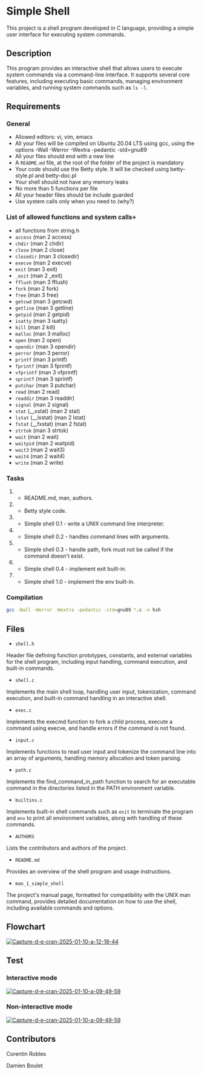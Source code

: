 # Simple Shell

This project is a shell program developed in C language, providing a simple user interface for executing system commands.

## Description

This program provides an interactive shell that allows users to execute system commands via a command-line interface. 
It supports several core features, including executing basic commands, managing environment variables, and running system commands such as `ls -l`.

## Requirements 

### General

* Allowed editors: vi, vim, emacs
* All your files will be compiled on Ubuntu 20.04 LTS using gcc, using the options -Wall -Werror -Wextra -pedantic -std=gnu89
* All your files should end with a new line
* A `README.md` file, at the root of the folder of the project is mandatory
* Your code should use the Betty style. It will be checked using betty-style.pl and betty-doc.pl
* Your shell should not have any memory leaks
* No more than 5 functions per file
* All your header files should be include guarded
* Use system calls only when you need to (why?)

### List of allowed functions and system calls+

* all functions from string.h
* `access` (man 2 access)
* `chdir` (man 2 chdir)
* `close` (man 2 close)
* `closedir` (man 3 closedir)
* `execve` (man 2 execve)
* `exit` (man 3 exit)
* `_exit` (man 2 _exit)
* `fflush` (man 3 fflush)
* `fork` (man 2 fork)
* `free` (man 3 free)
* `getcwd` (man 3 getcwd)
* `getline` (man 3 getline)
* `getpid` (man 2 getpid)
* `isatty` (man 3 isatty)
* `kill` (man 2 kill)
* `malloc` (man 3 malloc)
* `open` (man 2 open)
* `opendir` (man 3 opendir)
* `perror` (man 3 perror)
* `printf` (man 3 printf)
* `fprintf` (man 3 fprintf)
* `vfprintf` (man 3 vfprintf)
* `sprintf` (man 3 sprintf)
* `putchar` (man 3 putchar)
* `read` (man 2 read)
* `readdir` (man 3 readdir)
* `signal` (man 2 signal)
* `stat` (__xstat) (man 2 stat)
* `lstat` (__lxstat) (man 2 lstat)
* `fstat` (__fxstat) (man 2 fstat)
* `strtok` (man 3 strtok)
* `wait` (man 2 wait)
* `waitpid` (man 2 waitpid)
* `wait3` (man 2 wait3)
* `wait4` (man 2 wait4)
* `write` (man 2 write)

### Tasks

1. - README.md, man, authors.
2. - Betty style code.
3. - Simple shell 0.1 - write a UNIX command line interpreter.
4. - Simple shell 0.2 - handles command lines with arguments.
5. - Simple shell 0.3 - handle path, fork must not be called if the command doesn't exist.
6. - Simple shell 0.4 - implement exit built-in.
7. - Simple shell 1.0 - implement the env built-in.

### Compilation

```bash
gcc -Wall -Werror -Wextra -pedantic -std=gnu89 *.c -o hsh
```


## Files

* `shell.h` 

Header file defining function prototypes, constants, and external variables for the shell program, including input handling, command execution, and built-in commands.

* `shell.c`

Implements the main shell loop, handling user input, tokenization, command execution, and built-in command handling in an interactive shell.

* `exec.c`

Implements the execmd function to fork a child process, execute a command using execve, and handle errors if the command is not found.

* `input.c`

Implements functions to read user input and tokenize the command line into an array of arguments, handling memory allocation and token parsing.

* `path.c`

Implements the find_command_in_path function to search for an executable command in the directories listed in the PATH environment variable.

* `builtins.c`

Implements built-in shell commands such as `exit` to terminate the program and `env` to print all environment variables, along with handling of these commands.

* `AUTHORS`

Lists the contributors and authors of the project.

* `README.md`

Provides an overview of the shell program and usage instructions.

* `man_1_simple_shell`

The project's manual page, formatted for compatibility with the UNIX man command, provides detailed documentation on how to use the shell, including available commands and options.

## Flowchart

<a href="https://ibb.co/S6jN3V1"><img src="https://i.ibb.co/TwfcgPn/Capture-d-e-cran-2025-01-10-a-12-18-44.png" alt="Capture-d-e-cran-2025-01-10-a-12-18-44" border="0"></a>

## Test

### Interactive mode

<a href="https://ibb.co/bd6gLdx"><img src="https://i.ibb.co/3hTyWhw/Capture-d-e-cran-2025-01-10-a-09-49-59.png" alt="Capture-d-e-cran-2025-01-10-a-09-49-59" border="0"></a>

### Non-interactive mode

<a href="https://ibb.co/bd6gLdx"><img src="https://i.ibb.co/3hTyWhw/Capture-d-e-cran-2025-01-10-a-09-49-59.png" alt="Capture-d-e-cran-2025-01-10-a-09-49-59" border="0"></a>

## Contributors

Corentin Robles

Damien Boulet
